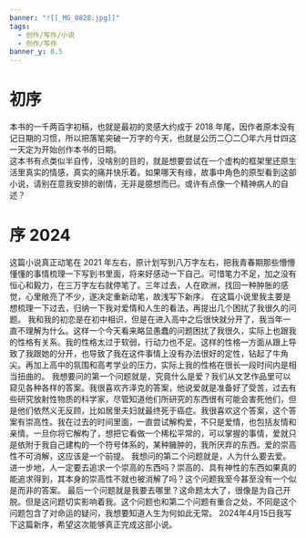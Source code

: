 ```yaml
---
banner: "![[_MG_0828.jpg]]"
tags:
  - 创作/写作/小说
  - 创作/写作
banner_y: 0.5
---
```

# 初序
本书的一千两百字初稿，也就是最初的灵感大约成于 2018 年尾，因作者原本没有记日期的习惯，所以把落笔突破一万字的今天，也就是公历二〇二〇年六月廿四这一天定为开始创作本书的日期。  
这本书有点类似半自传，没啥别的目的，就是想要尝试在一个虚构的框架里还原生活里真实的情感，真实的痛并快乐着。如果哪天有缘，故事中角色的原型看到这部小说，请别在意我安排的剧情，无非是臆想而已。或许有点像一个精神病人的自述？
# 序 2024
这篇小说真正动笔在 2021 年左右，原计划写到八万字左右，把我青春期那些懵懵懂懂的事情梳理一下写到书里面，将来好感动一下自己。可惜笔力不足，加之没有恒心和毅力，在三万字左右就停笔了。三年过去，人在欧洲，找回一种肿胀的感觉，心里敞亮了不少，遂决定重新动笔，故浅写下新序。
在这篇小说里我主要是想梳理一下过去，归纳一下我对爱情和人生的看法，再提出几个困扰了我很久的问题。
我和我的初恋是在初中相识，但是在进入高中之后很快就分开了，我当年一直不理解为什么。这样一个今天看来略显愚蠢的问题困扰了我很久，实际上也跟我的性格有关系。我的性格太过于软弱，行动力也不足。这样的性格一方面从跟上导致了我跟她的分开，也导致了我在这件事情上没有办法很好的定性，钻起了牛角尖。再加上高中的氛围和高考学业的压力，实际上我的性格在很长一段时间内是相当扭曲的。
我想要问的第一个问题就是，究竟什么是爱？我们从文艺作品里可以窥见各种各样的答案。我很喜欢齐泽克的答案，他说爱就是准备好了受苦，过去有些研究放射性物质的科学家，尽管知道他们所研究的东西很有可能会害死他们，但是他们依然义无反顾，比如居里夫妇就最终死于癌症。我很喜欢这个答案，这个答案有崇高性。我在过去的时间里面，一直尝试解构爱，不只是爱情，也包括友情和亲情。一旦你将它解构了，想把它看做一个稀松平常的，可以掌握的事情，爱就只是依附于我自己建构的一个符号体系的，某种臃肿的，我所厌弃的东西。爱的崇高性不可消解，这应该是一个前提。
我想问的第二个问题就是，人为什么要去爱。进一步地，人一定要去追求一个崇高的东西吗？崇高的、具有神性的东西如果真的能追求得到，其本身的崇高性不就也被消解了吗？这个问题我至今甚至没有一个似是而非的答案。
最后一个问题就是我要去哪里？这命题太大了，很像是为自己开脱。但是这问题切实影响着我。这个问题也和第二个问题有重合之处，不同是这个问题包含了对命运的疑问，我想要知道人生为何如此无常。
2024年4月15日我写下这篇新序，希望这次能够真正完成这部小说。
